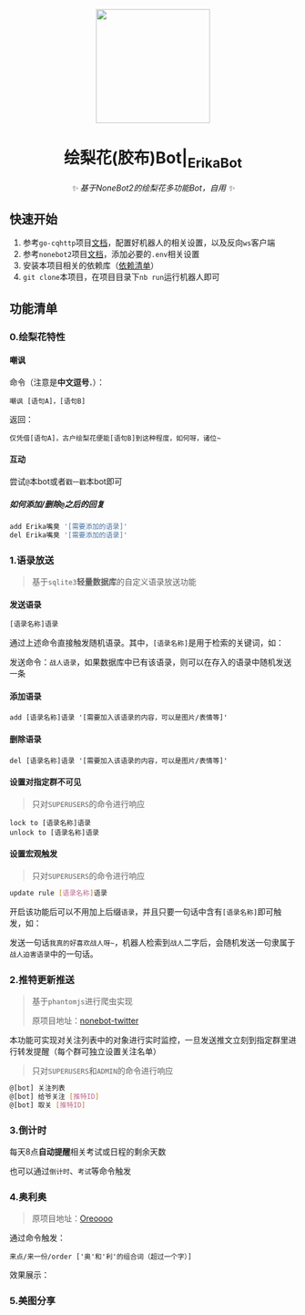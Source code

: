 <!-- markdownlint-disable MD033 MD041-->

<p align="center">
  <img src="https://bu.dusays.com/2021/11/28/4189bd33cb9d5.bmp" width="200" height="200"/>
</p>


<div align="center">

# 绘梨花(胶布)Bot|<sub>ErikaBot</sub>
<!-- markdownlint-disable-next-line MD036 -->
_✨ 基于NoneBot2的绘梨花多功能Bot，自用 ✨_

</div>

## 快速开始

1. 参考`go-cqhttp`项目[文档](https://docs.go-cqhttp.org/)，配置好机器人的相关设置，以及反向`ws`客户端
2. 参考`nonebot2`项目[文档](https://v2.nonebot.dev/)，添加必要的`.env`相关设置
3. 安装本项目相关的依赖库（[依赖清单]()）
4. `git clone`本项目，在项目目录下`nb run`运行机器人即可

## 功能清单

### 0.绘梨花特性

#### 嘲讽

命令（注意是**中文逗号**`，`）：

```shell
嘲讽 [语句A]，[语句B]
```

返回：

```
仅凭借[语句A]，古户绘梨花便能[语句B]到这种程度，如何呀，诸位~
```

#### 互动

尝试`@`本bot或者`戳一戳`本bot即可

##### 如何添加/删除`@`之后的回复

```bash
add Erika嘴臭 '[需要添加的语录]'
del Erika嘴臭 '[需要添加的语录]'
```

### 1.语录放送

> 基于`sqlite3`**轻量数据库**的自定义语录放送功能

#### 发送语录

```bash
[语录名称]语录
```

通过上述命令直接触发随机语录。其中，`[语录名称]`是用于检索的关键词，如：

发送命令：`战人语录`，如果数据库中已有该语录，则可以在存入的语录中随机发送一条

#### 添加语录

```shell
add [语录名称]语录 '[需要加入该语录的内容，可以是图片/表情等]'
```

#### 删除语录

```bas
del [语录名称]语录 '[需要加入该语录的内容，可以是图片/表情等]'
```

#### 设置对指定群不可见

> 只对`SUPERUSERS`的命令进行响应

```shell
lock to [语录名称]语录
unlock to [语录名称]语录
```

#### 设置宏观触发

> 只对`SUPERUSERS`的命令进行响应

```bash
update rule [语录名称]语录
```

开启该功能后可以不用加上后缀`语录`，并且只要一句话中含有`[语录名称]`即可触发，如：

发送一句话`我真的好喜欢战人呀~`，机器人检索到`战人`二字后，会随机发送一句隶属于`战人迫害语录`中的一句话。

### 2.推特更新推送

> 基于`phantomjs`进行爬虫实现
>
> 原项目地址：[nonebot-twitter](https://github.com/kanomahoro/nonebot-twitter)

本功能可实现对关注列表中的对象进行实时监控，一旦发送推文立刻到指定群里进行转发提醒（每个群可独立设置关注名单）

> 只对`SUPERUSERS`和`ADMIN`的命令进行响应

```bash
@[bot] 关注列表
@[bot] 给爷关注 [推特ID]
@[bot] 取关 [推特ID]
```

### 3.倒计时

每天8点**自动提醒**相关考试或日程的剩余天数

也可以通过`倒计时`、`考试`等命令触发

### 4.奥利奥

> 原项目地址：[Oreoooo](https://github.com/C-Jun-GIT/Oreo)

通过命令触发：

```
来点/来一份/order ['奥'和'利'的组合词（超过一个字）] 
```

效果展示：

### 5.美图分享

